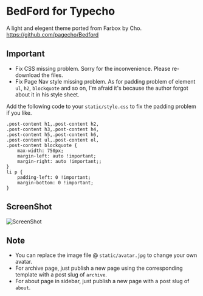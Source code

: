 # BedFord for Typecho
A light and elegent theme ported from Farbox by Cho.
https://github.com/pagecho/Bedford

## Important
* Fix CSS missing problem. Sorry for the inconvenience. Please re-download the files.
* Fix Page Nav style missing problem. As for padding problem of element `ul`, `h2`, `blockquote` and so on, I'm afraid it's because the author forgot about it in his style sheet.

Add the following code to your `static/style.css` to fix the padding problem if you like.
```
.post-content h1,.post-content h2,
.post-content h3,.post-content h4,
.post-content h5,.post-content h6,
.post-content ul,.post-content ol,
.post-content blockquote {
    max-width: 750px;
    margin-left: auto !important;
    margin-right: auto !important;;
}
li p {
    padding-left: 0 !important;
    margin-bottom: 0 !important;
}
```

## ScreenShot
![ScreenShot](https://raw.githubusercontent.com/LjxPrime/bedford/master/screenshot.png)

## Note
* You can replace the image file @ `static/avatar.jpg` to change your own avatar.
* For archive page, just publish a new page using the corresponding template with a post slug of `archive`.
* For about page in sidebar, just publish a new page with a post slug of `about`.
